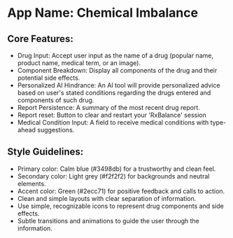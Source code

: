 # **App Name**: Chemical Imbalance

## Core Features:

- Drug Input: Accept user input as the name of a drug (popular name, product name, medical term, or an image).
- Component Breakdown: Display all components of the drug and their potential side effects.
- Personalized AI Hindrance: An AI tool will provide personalized advice based on user's stated conditions regarding the drugs entered and components of such drug.
- Report Persistence: A summary of the most recent drug report.
- Report reset: Button to clear and restart your 'RxBalance' session
- Medical Condition Input: A field to receive medical conditions with type-ahead suggestions.

## Style Guidelines:

- Primary color: Calm blue (#3498db) for a trustworthy and clean feel.
- Secondary color: Light grey (#f2f2f2) for backgrounds and neutral elements.
- Accent color: Green (#2ecc71) for positive feedback and calls to action.
- Clean and simple layouts with clear separation of information.
- Use simple, recognizable icons to represent drug components and side effects.
- Subtle transitions and animations to guide the user through the information.
